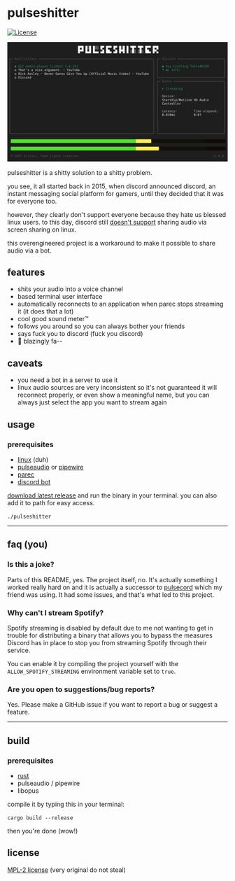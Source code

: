 # pulseshitter

[![License](https://img.shields.io/github/license/Enitoni/pulseshitter.svg?style=flat)](https://github.com/Enitoni/pulseshitter/blob/main/LICENSE)

![Screenshot of pulseshitter](screenshot.webp)

pulseshitter is a shitty solution to a shitty problem.

you see, it all started back in 2015, when discord announced discord, an instant messaging social platform for gamers, until they decided that it was for everyone too.

however, they clearly don't support everyone because they hate us blessed linux users. to this day, discord still [doesn't support](https://support.discord.com/hc/en-us/community/posts/360050971374-Linux-Screen-Share-Sound-Support) sharing audio via screen sharing on linux.

this overengineered project is a workaround to make it possible to share audio via a bot.

## features

- shits your audio into a voice channel
- based terminal user interface
- automatically reconnects to an application when parec stops streaming it (it does that a lot)
- cool good sound meter™️
- follows you around so you can always bother your friends
- says fuck you to discord (fuck you discord)
- 🚀 blazingly fa-- 

## caveats

- you need a bot in a server to use it
- linux audio sources are very inconsistent so it's not guaranteed it will reconnect properly, or even show a meaningful name, but you can always just select the app you want to stream again

## usage

### prerequisites

- [linux](https://git.kernel.org/pub/scm/linux/kernel/git/torvalds/linux.git) (duh)
- [pulseaudio](https://www.freedesktop.org/wiki/Software/PulseAudio/) or [pipewire](https://pipewire.org)
- [parec](https://manpages.debian.org/testing/pulseaudio-utils/parec.1.en.html)
- [discord bot](https://google.com/search?q=discord+bot+token+generator)


[download latest release](https://github.com/Enitoni/pulseshitter/releases/latest) and run the binary in your terminal. you can also add it to path for easy access.

```shell
./pulseshitter
```

----

## faq (you)

### Is this a joke?
Parts of this README, yes. The project itself, no. It's actually something I worked really hard on and it is actually a successor to [pulsecord](https://github.com/itsMapleLeaf/pulsecord) which my friend was using. It had some issues, and that's what led to this project.

### Why can't I stream Spotify?
Spotify streaming is disabled by default due to me not wanting to get in trouble for distributing a binary that allows you to bypass the measures Discord has in place to stop you from streaming Spotify through their service.

You can enable it by compiling the project yourself with the `ALLOW_SPOTIFY_STREAMING` environment variable set to `true`.

### Are you open to suggestions/bug reports?
Yes. Please make a GitHub issue if you want to report a bug or suggest a feature.


---

## build

### prerequisites

- [rust]((https://www.rust-lang.org/))
- pulseaudio / pipewire
- libopus

compile it by typing this in your terminal:
```shell
cargo build --release
```

then you're done (wow!)


## license

[MPL-2 license](https://www.mozilla.org/en-US/MPL/2.0/) (very original do not steal)
